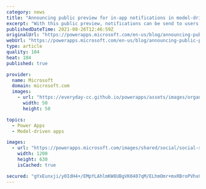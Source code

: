 ```yaml
---
category: news
title: "Announcing public preview for in-app notifications in model-driven apps"
excerpt: "With this public preview, notifications can be send to users within the model-driven app and are displayed using a notification center and notification toasts."
publishedDateTime: 2021-08-26T12:46:59Z
originalUrl: "https://powerapps.microsoft.com/en-us/blog/announcing-public-preview-for-in-app-notifications-for-model-driven-apps/"
webUrl: "https://powerapps.microsoft.com/en-us/blog/announcing-public-preview-for-in-app-notifications-for-model-driven-apps/"
type: article
quality: 104
heat: 104
published: true

provider:
  name: Microsoft
  domain: microsoft.com
  images:
    - url: "https://everyday-cc.github.io/powerapps/assets/images/organizations/microsoft.com-50x50.jpg"
      width: 50
      height: 50

topics:
  - Power Apps
  - Model-driven apps

images:
  - url: "https://powerapps.microsoft.com/images/shared/social/social-share-post-ignite.png"
    width: 1200
    height: 630
    isCached: true

secured: "gYxEunxji/y0IdH4+/EMpYLAhlmKW8UBgVK0407qM/ELhmOmr+mxRBroPVhxGQSlLTXoxkOIE+KHoUBczqZXa4A+wEbRqJw+RZWMv9hOwxr+F5iU4jURFGZJS09A+9JAoRHVDTDfu05qoWhz/SiTQrzmc1Ed1FzNu4x702KvYc5C8wHWOOl0VHJR3J5EVNaFKyUnn0jab4nyIGKO3wyIOrmxOt1dN6RAnwLvBD4YPI/upLT4g8j2nCUIvf/x7tfLN+C/DldKScIfaZQG50oyd0ZMw4gvm2xrpWoTygNa2/eMMw1bl1CKL6B90nzXDT+7MfOChgESezO2NLkv6NDXSMmZoDWx/mxaIKz/ITqaAVY=;5EX1rvMZzDvaRLNlgvcGtA=="
---
```


